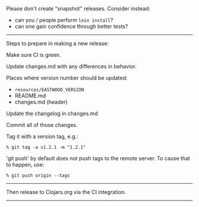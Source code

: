 Please don't create "snapshot" releases. Consider instead:

* can you / people perform `lein install`?
* can one gain confidence through better tests?

---

Steps to prepare in making a new release:

Make sure CI is green.

Update changes.md with any differences in behavior.

Places where version number should be updated:

* `resources/EASTWOOD_VERSION`
* README.md
* changes.md (header)

Update the changelog in changes.md

Commit all of those changes.

Tag it with a version tag, e.g.:

    % git tag -a v1.2.1 -m "1.2.1"

'git push' by default does not push tags to the remote server.  To
cause that to happen, use:

    % git push origin --tags

----------------------------------------------------------------------
Then release to Clojars.org via the CI integration.

----------------------------------------------------------------------

